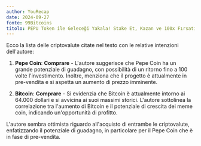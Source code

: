 ```yaml
---
author: YouRecap
date: 2024-09-27
fonte: 99Bitcoins
titolo: PEPU Token ile Geleceği Yakala! Stake Et, Kazan ve 100x Fırsatını Kaçırma!
---
```


Ecco la lista delle criptovalute citate nel testo con le relative intenzioni dell'autore:

1. **Pepe Coin**: **Comprare** - L'autore suggerisce che Pepe Coin ha un grande potenziale di guadagno, con possibilità di un ritorno fino a 100 volte l'investimento. Inoltre, menziona che il progetto è attualmente in pre-vendita e si aspetta un aumento di prezzo imminente.

2. **Bitcoin**: **Comprare** - Si evidenzia che Bitcoin è attualmente intorno ai 64.000 dollari e si avvicina ai suoi massimi storici. L'autore sottolinea la correlazione tra l'aumento di Bitcoin e il potenziale di crescita dei meme coin, indicando un'opportunità di profitto.

L'autore sembra ottimista riguardo all'acquisto di entrambe le criptovalute, enfatizzando il potenziale di guadagno, in particolare per il Pepe Coin che è in fase di pre-vendita.
